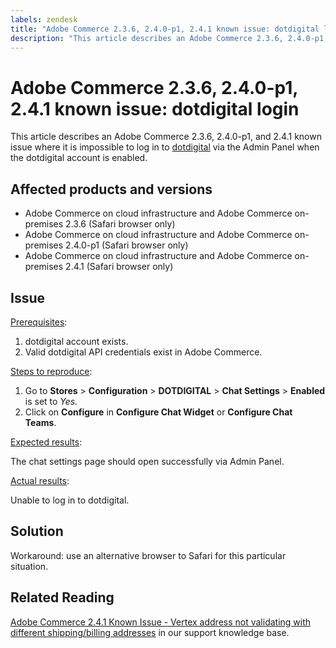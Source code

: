```yaml
---
labels: zendesk
title: "Adobe Commerce 2.3.6, 2.4.0-p1, 2.4.1 known issue: dotdigital login"
description: "This article describes an Adobe Commerce 2.3.6, 2.4.0-p1, and 2.4.1 known issue where it is impossible to log in to [dotdigital](https://dotdigital.com/) via the Admin Panel when the dotdigital account is enabled."
---
```


# Adobe Commerce 2.3.6, 2.4.0-p1, 2.4.1 known issue: dotdigital login

This article describes an Adobe Commerce 2.3.6, 2.4.0-p1, and 2.4.1 known issue where it is impossible to log in to [dotdigital](https://dotdigital.com/) via the Admin Panel when the dotdigital account is enabled.

## Affected products and versions

* Adobe Commerce on cloud infrastructure and Adobe Commerce on-premises 2.3.6 (Safari browser only)
* Adobe Commerce on cloud infrastructure and Adobe Commerce on-premises 2.4.0-p1 (Safari browser only)
* Adobe Commerce on cloud infrastructure and Adobe Commerce on-premises 2.4.1 (Safari browser only)

## Issue

<u>Prerequisites</u>:

1. dotdigital account exists.
1. Valid dotdigital API credentials exist in Adobe Commerce.

<u>Steps to reproduce</u>:

1. Go to **Stores** > **Configuration** > **DOTDIGITAL** > **Chat Settings** > **Enabled** is set to *Yes.*
1. Click on **Configure** in **Configure Chat Widget** or **Configure Chat Teams**.

<u>Expected results</u>:

The chat settings page should open successfully via Admin Panel.

<u>Actual results</u>:

Unable to log in to dotdigital.

## Solution

Workaround: use an alternative browser to Safari for this particular situation.

## Related Reading

 [Adobe Commerce 2.4.1 Known Issue - Vertex address not validating with different shipping/billing addresses](https://support.magento.com/hc/en-us/articles/360050139631) in our support knowledge base.